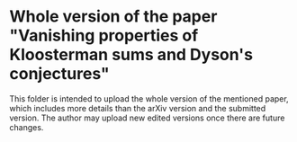 # Whole version of the paper "Vanishing properties of Kloosterman sums and Dyson's conjectures"

This folder is intended to upload the whole version of the mentioned paper, which includes more details than the arXiv version and the submitted version. The author may upload new edited versions once there are future changes. 
